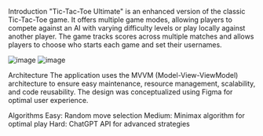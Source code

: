 Introduction
"Tic-Tac-Toe Ultimate" is an enhanced version of the classic Tic-Tac-Toe game. It offers multiple game modes, allowing players to compete against an AI with varying difficulty levels or play locally against another player. The game tracks scores across multiple matches and allows players to choose who starts each game and set their usernames.


![image](https://github.com/johannvig/MorpionApp/assets/102874093/be466958-dd16-404d-b6d1-6e4ae3ac98bb)
![image](https://github.com/johannvig/MorpionApp/assets/102874093/cd2f84cc-59fa-40b2-aa5c-5904770bca85)


Architecture
The application uses the MVVM (Model-View-ViewModel) architecture to ensure easy maintenance, resource management, scalability, and code reusability. The design was conceptualized using Figma for optimal user experience.

Algorithms
Easy: Random move selection
Medium: Minimax algorithm for optimal play
Hard: ChatGPT API for advanced strategies
